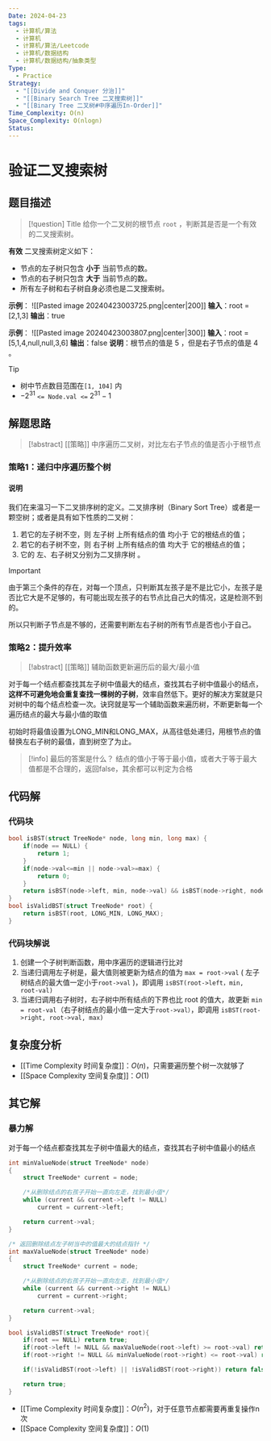```yaml
---
Date: 2024-04-23
tags:
  - 计算机/算法
  - 计算机
  - 计算机/算法/Leetcode
  - 计算机/数据结构
  - 计算机/数据结构/抽象类型
Type:
  - Practice
Strategy:
  - "[[Divide and Conquer 分治]]"
  - "[[Binary Search Tree 二叉搜索树]]"
  - "[[Binary Tree 二叉树#中序遍历In-Order]]"
Time_Complexity: O(n)
Space_Complexity: O(nlogn)
Status:
---
```

# 验证二叉搜索树

## 题目描述

> [!question] Title
> 给你一个二叉树的根节点 `root` ，判断其是否是一个有效的二叉搜索树。

**有效** 二叉搜索树定义如下：

- 节点的左子树只包含 **小于** 当前节点的数。
- 节点的右子树只包含 **大于** 当前节点的数。
- 所有左子树和右子树自身必须也是二叉搜索树。

**示例**：
![[Pasted image 20240423003725.png|center|200]]
**输入**：root = [2,1,3]
**输出**：true

**示例**：
![[Pasted image 20240423003807.png|center|300]]
**输入**：root = [5,1,4,null,null,3,6]
**输出**：false
**说明**：根节点的值是 5 ，但是右子节点的值是 4 。

> [!tip] 
> - 树中节点数目范围在`[1, 104]` 内
> - $-2^{31}$ `<= Node.val <=` $2^{31}-1$

## 解题思路

> [!abstract] [[策略]]
> 中序遍历二叉树，对比左右子节点的值是否小于根节点
### 策略1：递归中序遍历整个树
#### 说明
我们在来温习一下二叉排序树的定义。二叉排序树（Binary Sort Tree）或者是一颗空树；或者是具有如下性质的二叉树：

1. 若它的左子树不空，则 左子树 上所有结点的值 均小于 它的根结点的值；
2. 若它的右子树不空，则 右子树 上所有结点的值 均大于 它的根结点的值；
3. 它的 左、右子树又分别为二叉排序树 。

> [!important]
> 由于第三个条件的存在，对每一个顶点，只判断其左孩子是不是比它小，左孩子是否比它大是不足够的，有可能出现左孩子的右节点比自己大的情况，这是检测不到的。

所以只判断子节点是不够的，还需要判断左右子树的所有节点是否也小于自己。
### 策略2：提升效率

> [!abstract] [[策略]]
> 辅助函数更新遍历后的最大/最小值

对于每一个结点都查找其左子树中值最大的结点，查找其右子树中值最小的结点，**这样不可避免地会重复查找一棵树的子树**，效率自然低下。更好的解决方案就是只对树中的每个结点检查一次。诀窍就是写一个辅助函数来遍历树，不断更新每一个遍历结点的最大与最小值的取值

初始时将最值设置为LONG_MIN和LONG_MAX，从高往低处递归，用根节点的值替换左右子树的最值，直到树空了为止。

> [!info] 最后的答案是什么？
> 结点的值小于等于最小值，或者大于等于最大值都是不合理的，返回false，其余都可以判定为合格

## 代码解

### 代码块

```c
bool isBST(struct TreeNode* node, long min, long max) {
	if(node == NULL) {
		return 1;
	}
	if(node->val<=min || node->val>=max) {
		return 0;
	}
	return isBST(node->left, min, node->val) && isBST(node->right, node->val, max);
}
bool isValidBST(struct TreeNode* root) {
	return isBST(root, LONG_MIN, LONG_MAX);
}
```

### 代码块解说

1. 创建一个子树判断函数，用中序遍历的逻辑进行比对
2. 当递归调用左子树是，最大值则被更新为结点的值为 `max = root->val` ( 左子树结点的最大值一定小于`root->val` )，即调用 `isBST(root->left，min, root-val)`
3. 当递归调用右子树时，右子树中所有结点的下界也比 root 的值大，故更新 `min = root-val`（右子树结点的最小值一定大于`root->val）`，即调用 `isBST(root->right, root->val, max)`
## 复杂度分析

- [[Time Complexity 时间复杂度]]：$O(n)$，只需要遍历整个树一次就够了
- [[Space Complexity 空间复杂度]]：$O(1)$

## 其它解

### 暴力解
对于每一个结点都查找其左子树中值最大的结点，查找其右子树中值最小的结点
```c
int minValueNode(struct TreeNode* node)
{
	struct TreeNode* current = node;

	/*从删除结点的右孩子开始一直向左走，找到最小值*/
	while (current && current->left != NULL)
		current = current->left;

	return current->val;
}

/* 返回删除结点左子树当中的值最大的结点指针 */
int maxValueNode(struct TreeNode* node)
{
	struct TreeNode* current = node;

	/*从删除结点的右孩子开始一直向左走，找到最小值*/
	while (current && current->right != NULL)
		current = current->right;

	return current->val;
}

bool isValidBST(struct TreeNode* root){
    if(root == NULL) return true;
    if(root->left != NULL && maxValueNode(root->left) >= root->val) return false;
    if(root->right != NULL && minValueNode(root->right) <= root->val) return false;

    if(!isValidBST(root->left) || !isValidBST(root->right)) return false;

    return true;
}
```

- [[Time Complexity 时间复杂度]]：$O(n^2)$，对于任意节点都需要再重复操作n次
- [[Space Complexity 空间复杂度]]：$O(1)$